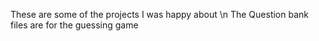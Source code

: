 These are some of the projects I was happy about \n
The Question bank files are for the guessing game
